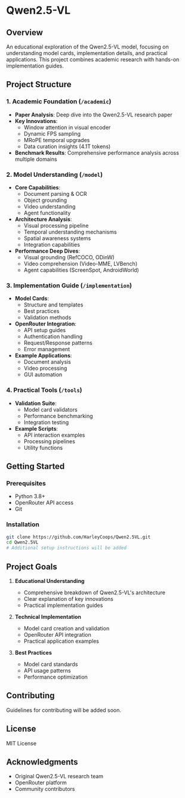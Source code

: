 # Qwen2.5-VL

## Overview
An educational exploration of the Qwen2.5-VL model, focusing on understanding model cards, implementation details, and practical applications. This project combines academic research with hands-on implementation guides.

## Project Structure

### 1. Academic Foundation (`/academic`)
- **Paper Analysis**: Deep dive into the Qwen2.5-VL research paper
- **Key Innovations**:
  - Window attention in visual encoder
  - Dynamic FPS sampling
  - MRoPE temporal upgrades
  - Data curation insights (4.1T tokens)
- **Benchmark Results**: Comprehensive performance analysis across multiple domains

### 2. Model Understanding (`/model`)
- **Core Capabilities**:
  - Document parsing & OCR
  - Object grounding
  - Video understanding
  - Agent functionality
- **Architecture Analysis**:
  - Visual processing pipeline
  - Temporal understanding mechanisms
  - Spatial awareness systems
  - Integration capabilities
- **Performance Deep Dives**:
  - Visual grounding (RefCOCO, ODinW)
  - Video comprehension (Video-MME, LVBench)
  - Agent capabilities (ScreenSpot, AndroidWorld)

### 3. Implementation Guide (`/implementation`)
- **Model Cards**:
  - Structure and templates
  - Best practices
  - Validation methods
- **OpenRouter Integration**:
  - API setup guides
  - Authentication handling
  - Request/Response patterns
  - Error management
- **Example Applications**:
  - Document analysis
  - Video processing
  - GUI automation

### 4. Practical Tools (`/tools`)
- **Validation Suite**:
  - Model card validators
  - Performance benchmarking
  - Integration testing
- **Example Scripts**:
  - API interaction examples
  - Processing pipelines
  - Utility functions

## Getting Started

### Prerequisites
- Python 3.8+
- OpenRouter API access
- Git

### Installation
```bash
git clone https://github.com/HarleyCoops/Qwen2.5VL.git
cd Qwen2.5VL
# Additional setup instructions will be added
```

## Project Goals

1. **Educational Understanding**
   - Comprehensive breakdown of Qwen2.5-VL's architecture
   - Clear explanation of key innovations
   - Practical implementation guides

2. **Technical Implementation**
   - Model card creation and validation
   - OpenRouter API integration
   - Practical application examples

3. **Best Practices**
   - Model card standards
   - API usage patterns
   - Performance optimization

## Contributing
Guidelines for contributing will be added soon.

## License
MIT License

## Acknowledgments
- Original Qwen2.5-VL research team
- OpenRouter platform
- Community contributors
